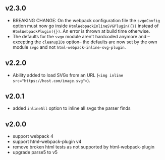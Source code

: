 ## v2.3.0

* BREAKING CHANGE: On the webpack configuration file the `svgoConfig` option must now go inside `HtmlWebpackInlineSVGPlugin({})` instead of `HtmlWebpackPlugin({})`. An error is thrown at build time otherwise.
* The defaults for the `svgo` module aren't hardcoded anymore and –excepting the `cleanupIDs` option– the defaults are now set by the own module `svgo` and not `html-webpack-inline-svg-plugin`.

## v2.2.0

* Ability added to load SVGs from an URL (`<img inline src="https://host.com/image.svg">`).

## v2.0.1

* added `inlineAll` option to inline all svgs the parser finds

## v2.0.0

* support webpack 4
* support html-webpack-plugin v4
* remove broken html tests as not supported by html-webpack-plugin
* upgrade parse5 to v5
